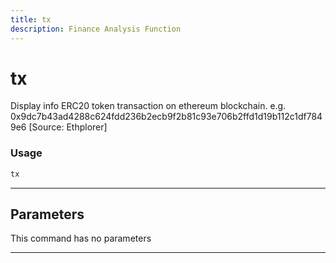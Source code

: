 ```yaml
---
title: tx
description: Finance Analysis Function
---
```


# tx

Display info ERC20 token transaction on ethereum blockchain. e.g. 0x9dc7b43ad4288c624fdd236b2ecb9f2b81c93e706b2ffd1d19b112c1df7849e6 [Source: Ethplorer]

### Usage

```python
tx
```

---

## Parameters

This command has no parameters


---
